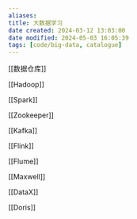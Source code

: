 ```yaml
---
aliases: 
title: 大数据学习
date created: 2024-03-12 13:03:00
date modified: 2024-05-03 16:05:39
tags: [code/big-data, catalogue]
---
```

[[数据仓库]]

[[Hadoop]]

[[Spark]]

[[Zookeeper]]

[[Kafka]]

[[Flink]]

[[Flume]]

[[Maxwell]]

[[DataX]]

[[Doris]]